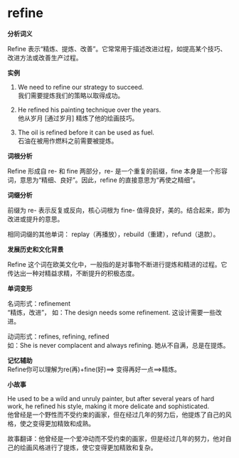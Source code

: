 # refine

**分析词义**

  

Refine 表示“精炼、提炼、改善”。它常常用于描述改进过程，如提高某个技巧、改进方法或改善生产过程。

  

**实例**

  

1.  We need to refine our strategy to succeed.  
    我们需要提炼我们的策略以取得成功。
    
      
    
2.  He refined his painting technique over the years.  
    他从岁月 \[通过岁月\] 精炼了他的绘画技巧。
    
      
    
3.  The oil is refined before it can be used as fuel.  
    石油在被用作燃料之前需要被提炼。
    
      
    

  

**词根分析**

  

Refine 形成自 re- 和 fine 两部分，re- 是一个重复的前缀，fine 本身是一个形容词，意思为“精细、良好”。因此，refine 的直接意思为“再使之精细”。

  

**词缀分析**

  

前缀为 re- 表示反复或反向，核心词根为 fine- 值得良好，美的。结合起来，即为改进或提升的意思。

  

相同词缀的其他单词： replay（再播放），rebuild（重建），refund（退款）。

  

**发展历史和文化背景**

  

Refine 这个词在欧美文化中，一般指的是对事物不断进行提炼和精进的过程。它传达出一种对精益求精，不断提升的积极态度。

  

**单词变形**

  

名词形式：refinement  
“精炼，改进”， 如：The design needs some refinement. 这设计需要一些改进。

  

动词形式：refines, refining, refined  
如：She is never complacent and always refining. 她从不自满，总是在提炼。

  

**记忆辅助**  
Refine你可以理解为re(再)+fine(好)==> 变得再好一点==>精炼。

  

**小故事**

  

He used to be a wild and unruly painter, but after several years of hard work, he refined his style, making it more delicate and sophisticated.  
他曾经是一个野性而不受约束的画家，但在经过几年的努力后，他提炼了自己的风格，使之变得更加精致和成熟。

  

故事翻译：他曾经是一个爱冲动而不受约束的画家，但是经过几年的努力，他对自己的绘画风格进行了提炼，使它变得更加精致和复杂。
